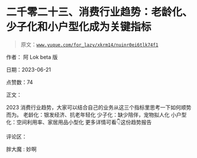 # 二千零二十三、消费行业趋势：老龄化、少子化和小户型化成为关键指标

> 原文：[`www.yuque.com/for_lazy/xkrm14/nuinr0ei6tlk74f1`](https://www.yuque.com/for_lazy/xkrm14/nuinr0ei6tlk74f1)

作者： 阿 Lok beta 版

日期：2023-06-21

点赞数：74

正文：

2023 消费行业趋势，大家可以结合自己的业务从这三个指标里思考一下如何顺势而为。 老龄化：银发经济、抗老年轻化 少子化：缺少陪伴，宠物拟人化 小户型化：空间利用率、家居用品小型化 更多详情可看👇这份趋势报告

评论区：

胖大魔 : 妙啊



